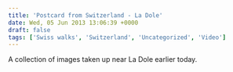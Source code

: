 ```yaml
---
title: 'Postcard from Switzerland - La Dole'
date: Wed, 05 Jun 2013 13:06:39 +0000
draft: false
tags: ['Swiss walks', 'Switzerland', 'Uncategorized', 'Video']
---
```


A collection of images taken up near La Dole earlier today.